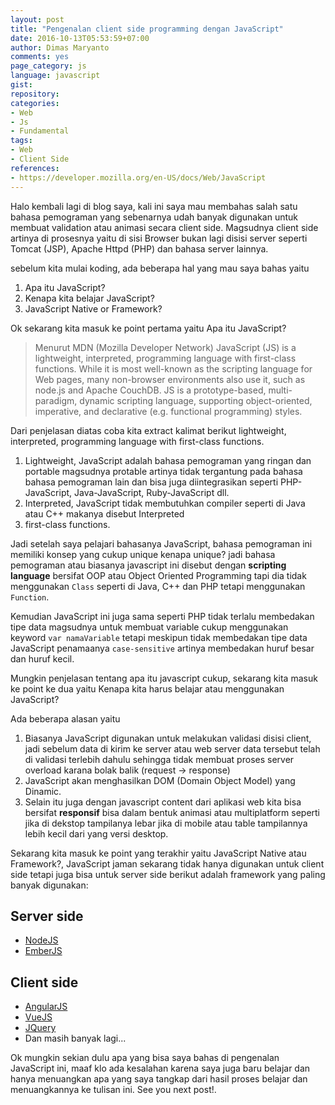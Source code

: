 ```yaml
---
layout: post
title: "Pengenalan client side programming dengan JavaScript"
date: 2016-10-13T05:53:59+07:00
author: Dimas Maryanto
comments: yes
page_category: js
language: javascript
gist:
repository:
categories:
- Web
- Js
- Fundamental
tags:
- Web
- Client Side
references:
- https://developer.mozilla.org/en-US/docs/Web/JavaScript
---
```


Halo kembali lagi di blog saya, kali ini saya mau membahas salah satu bahasa pemograman yang sebenarnya udah banyak digunakan untuk membuat validation atau animasi secara client side. Magsudnya client side artinya di prosesnya yaitu di sisi Browser bukan lagi disisi server seperti Tomcat (JSP), Apache Httpd (PHP) dan bahasa server lainnya.

<!--more-->

sebelum kita mulai koding, ada beberapa hal yang mau saya bahas yaitu

1. Apa itu JavaScript?
2. Kenapa kita belajar JavaScript?
3. JavaScript Native or Framework?

Ok sekarang kita masuk ke point pertama yaitu Apa itu JavaScript?

> Menurut MDN (Mozilla Developer Network) JavaScript (JS) is a lightweight, interpreted, programming language with first-class functions. While it is most well-known as the scripting language for Web pages, many non-browser environments also use it, such as node.js and Apache CouchDB. JS is a prototype-based, multi-paradigm, dynamic scripting language, supporting object-oriented, imperative, and declarative (e.g. functional programming) styles.

Dari penjelasan diatas coba kita extract kalimat berikut lightweight, interpreted, programming language with first-class functions.

1. Lightweight, JavaScript adalah bahasa pemograman yang ringan dan portable magsudnya protable artinya tidak tergantung pada bahasa bahasa pemograman lain dan bisa juga diintegrasikan seperti PHP-JavaScript, Java-JavaScript, Ruby-JavaScript dll.
2. Interpreted, JavaScript tidak membutuhkan compiler seperti di Java atau C++ makanya disebut Interpreted
3. first-class functions.

Jadi setelah saya pelajari bahasanya JavaScript, bahasa pemograman ini memiliki konsep yang cukup unique kenapa unique? jadi bahasa pemograman atau biasanya javascript ini disebut dengan **scripting language** bersifat OOP atau Object Oriented Programming tapi dia tidak menggunakan `Class` seperti di Java, C++ dan PHP tetapi menggunakan `Function`.

Kemudian JavaScript ini juga sama seperti PHP tidak terlalu membedakan tipe data magsudnya untuk membuat variable cukup menggunakan keyword `var namaVariable` tetapi meskipun tidak membedakan tipe data JavaScript penamaanya `case-sensitive` artinya membedakan huruf besar dan huruf kecil.

Mungkin penjelasan tentang apa itu javascript cukup, sekarang kita masuk ke point ke dua yaitu Kenapa kita harus belajar atau menggunakan JavaScript?

Ada beberapa alasan yaitu

1. Biasanya JavaScript digunakan untuk melakukan validasi disisi client, jadi sebelum data di kirim ke server atau web server data tersebut telah di validasi terlebih dahulu sehingga tidak membuat proses server overload karana bolak balik (request -> response)
2. JavaScript akan menghasilkan DOM (Domain Object Model) yang Dinamic.
3. Selain itu juga dengan javascript content dari aplikasi web kita bisa bersifat **responsif** bisa dalam bentuk animasi atau multiplatform seperti jika di dekstop tampilanya lebar jika di mobile atau table tampilannya lebih kecil dari yang versi desktop.

Sekarang kita masuk ke point yang terakhir yaitu JavaScript Native atau Framework?, JavaScript jaman sekarang tidak hanya digunakan untuk client side tetapi juga bisa untuk server side berikut adalah framework yang paling banyak digunakan:

## Server side

* [NodeJS](https://nodejs.org/en/)
* [EmberJS](http://emberjs.com/)

## Client side

* [AngularJS](https://angular.io/)
* [VueJS](https://vuejs.org/)
* [JQuery](https://jquery.com/)
* Dan masih banyak lagi...

Ok mungkin sekian dulu apa yang bisa saya bahas di pengenalan JavaScript ini, maaf klo ada kesalahan karena saya juga baru belajar dan hanya menuangkan apa yang saya tangkap dari hasil proses belajar dan menuangkannya ke tulisan ini. See you next post!.
